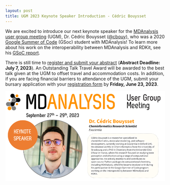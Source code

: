 ```yaml
---
layout: post
title: UGM 2023 Keynote Speaker Introduction - Cédric Bouysset
---
```


We are excited to introduce our next keynote speaker for the [MDAnalysis user group meeting][ugmPage] (UGM), Dr. Cédric Bouysset ([@cbouy](https://github.com/cbouy)), who was a 2020 [Google Summer of Code][gsoc] (GSoc) student with MDAnalysis! To learn more about his work on the interoperability between MDAnalysis and RDKit, see his [GSoC report][report].

There is still time to [register and submit your abstract][eventbrite] (**Abstract Deadline: July 7, 2023**). An Outstanding Talk Travel Award will be awarded to the best talk given at the UGM to offset travel and accommodation costs. In addition, if you are facing financial barriers to attendance of the UGM, submit your bursary application with your [registration form][eventbrite] by **Friday, June 23, 2023**. 

<img
src="/public/images/UGM 2023 Speaker Announcement Cards - Cedric.png"
title="Dr. Cédric Bouysset Speaker Card" alt="Dr. Cédric Bouysset Speaker Card"
style="float: left; " />

[ugmPage]: https://www.mdanalysis.org/pages/ugm2023/
[gsoc]: https://summerofcode.withgoogle.com/
[report]: https://www.mdanalysis.org/2020/08/29/gsoc-report-cbouy/#gsoc-report-from-rdkit-to-the-universe-and-back-%F0%9F%9A%80
[eventbrite]: https://www.eventbrite.com/e/mdanalysis-user-group-meeting-tickets-640669017277
